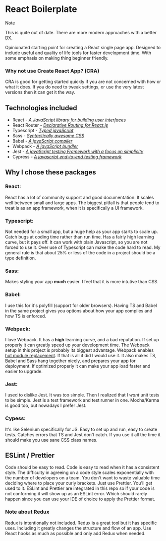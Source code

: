 # React Boilerplate

> [!NOTE]
> This is quite out of date. There are more modern approaches with a better DX.

Opinionated starting point for creating a React single page app. Designed to include useful and quality of life tools for faster development time. With some emphasis on making thing beginner friendly.

### Why not use Create React App? (CRA)
CRA is good for getting started quickly if you are not concerned with how or what it does. If you do need to tweak settings, or use the very latest versions then it can get it the way.

## Technologies included
* React - *[A JavaScript library for building user interfaces](https://reactjs.org/)*
* React Router - *[Declarative Routing for React.js](https://reactrouter.com/)*
* Typescript - *[Typed javaScript](https://www.typescriptlang.org/)*
* Sass - *[Syntactically awesome CSS](https://sass-lang.com/)*
* Babel - *[A javaScript compiler](https://babeljs.io/)*
* Webpack - *[A javaScript bundler](https://webpack.js.org/)*
* Jest - *[A javaScript testing Framework with a focus on simplicity](https://jestjs.io/)*
* Cypress - *[A javascript end-to-end testing framework](https://www.cypress.io/)*

## Why I chose these packages

### React:
React has a lot of community support and good documentation. It scales well between small and large apps. The biggest pitfall is that people tend to treat is as an app framework, when it is specifically a UI framework.

### Typescript:
Not needed for a small app, but a huge help as your app starts to scale up. Catch bugs at coding time rather than run time. Has a fairly high learning curve, but it pays off. It can work with plain Javascript, so you are not forced to use it. Over use of Typescript can make the code hard to read. My general rule is that about 25% or less of the code in a project should be a type definition.

### Sass:
Makes styling your app __much__ easier. I feel that it is more intutive than CSS.

### Babel:
I use this for it's polyfill (support for older browsers). Having TS and Babel in the same project gives you options about how your app compiles and how TS is enforced.

### Webpack:
I love Webpack. It has a __high__ learning curve, and a bad reputation. If set up properly it can greatly speed up your development time. The Webpack setup in this project is probably its biggest advantage. Webpack enables [hot module replacement](https://webpack.js.org/guides/hot-module-replacement/). If that is all it did I would use it. It also makes TS, Babel and Sass hang together nicely, and prepares your app for deployment. If optimized properly it can make your app load faster and easier to upgrade.

### Jest:
I used to dislike Jest. It was too simple. Then I realized that I *want* unit tests to be simple. Jest is a test framework and test runner in one. Mocha/Karma is good too, but nowadays I prefer Jest.

### Cypess:
It's like Selenium specifically for JS. Easy to set up and run, easy to create tests. Catches errors that TS and Jest don't catch. If you use it all the time it should make you use sane CSS class names.

## ESLint / Prettier
Code should be easy to read. Code is easy to read when it has a consistent style. The difficulty in agreeing on a code style scales exponentially with the number of developers on a team. You don't want to waste valuable time deciding where to place your curly brackets. Just use Prettier. You'll get used to it. ESLint and Prettier are integrated in this repo so if your code is not conforming it will show up as an ESLint error. Which should rarely happen since you can use your IDE of choice to apply the Prettier format.

### Note about Redux
Redux is intentionally not included. Redux is a great tool but it has specific uses. Including it greatly changes the structure and flow of an app. Use React hooks as much as possible and only add Redux when needed.
